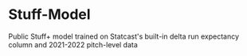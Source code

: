 # Stuff-Model
Public Stuff+ model trained on Statcast's built-in delta run expectancy column and 2021-2022 pitch-level data
